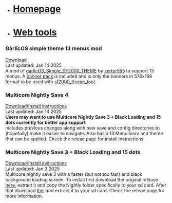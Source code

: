 - # [Homepage](https://trademarked69.github.io/)  
- # [Web tools](https://trademarked69.github.io/sf2000/tools)  

### GarlicOS simple theme 13 menus mod
[Download](https://github.com/Trademarked69/sf2000_multicore/releases/download/nightly-save-4/garlicOS_simple_theme-13_menus_mod.7z)  
Last updated: Jan 14 2025  
A mod of [garlicOS_Simple_SF2000_THEME](https://github.com/zerter555/garlicOS_Simple_SF2000_THEME) by [zerter555](https://github.com/zerter555) to support 13 menus. A [banner pack](https://github.com/Trademarked69/sf2000_multicore/releases/download/nightly-save-4/garlicOS_simple_theme-13_menus_mod-banner_pack.7z) is included and is only the banners in 576x168 format to be used with [sf2000_theme_tool](https://github.com/AnxoBR/sf2000_theme_tool).

### Multicore Nightly Save 4
[Download/Install instructions](https://github.com/Trademarked69/sf2000_multicore/releases/tag/nightly-save-4)  
Last updated: Jan 14 2025  
**Users may want to use Multicore Nightly Save 3 + Black Loading and 15 dots currently for better app support**  
Includes previous changes along with new save and config directories to (hopefully) make it easier to navigate. Also has a 13 Menu bisrv and theme that can be applied. Check the releae page for install instructions.  

### Multicore Nightly Save 3 + Black Loading and 15 dots
[Download/Install instructions](https://github.com/Trademarked69/sf2000_multicore/releases/tag/nightly-save-3)  
Last updated: Jan 3 2025  
Multicore nightly save 3 with a faster (but not too fast) and black background loading screen. To install first download the original release [here](https://github.com/leonardothehuman/sf2000_multicore/releases/tag/nightly-save-3), extract it and copy the Nightly folder specifically to your sd card. After that download [this](https://github.com/Trademarked69/sf2000_multicore/releases/tag/nightly-save-3) and extract it to your sd card. Check the releae page for more information.  
